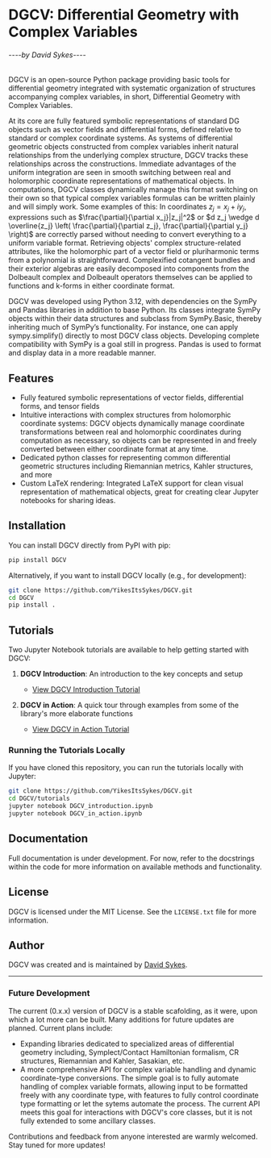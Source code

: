 # DGCV: Differential Geometry with Complex Variables
###### ----by David Sykes----

DGCV is an open-source Python package providing basic tools for differential geometry integrated with systematic organization of structures accompanying complex variables, in short, Differential Geometry with Complex Variables.

At its core are fully featured symbolic representations of standard DG objects such as vector fields and differential forms, defined relative to standard or complex coordinate systems. As systems of differential geometric objects constructed from complex variables inherit natural relationships from the underlying complex structure, DGCV tracks these relationships across the constructions. Immediate advantages of the uniform integration are seen in smooth switching between real and holomorphic coordinate representations of mathematical objects. In computations, DGCV classes dynamically manage this format switching on their own so that typical complex variables formulas can be written plainly and will simply work. Some examples of this: In coordinates $z_j = x_j + iy_j$, expressions such as $\frac{\partial}{\partial x_j}|z_j|^2$ or $d z_j \wedge d \overline{z_j} \left( \frac{\partial}{\partial z_j}, \frac{\partial}{\partial y_j} \right)$ are correctly parsed without needing to convert everything to a uniform variable format. Retrieving objects' complex structure-related attributes, like the holomorphic part of a vector field or pluriharmonic terms from a polynomial is straightforward. Complexified cotangent bundles and their exterior algebras are easily decomposed into components from the Dolbeault complex and Dolbeault operators themselves can be applied to functions and k-forms in either coordinate format.

DGCV was developed using Python 3.12, with dependencies on the SymPy and Pandas libraries in addition to base Python. Its classes integrate SymPy objects within their data structures and subclass from SymPy.Basic, thereby inheriting much of SymPy’s functionality. For instance, one can apply sympy.simplify() directly to most DGCV class objects. Developing complete compatibility with SymPy is a goal still in progress. Pandas is used to format and display data in a more readable manner.

## Features
- Fully featured symbolic representations of vector fields, differential forms, and tensor fields
- Intuitive interactions with complex structures from holomorphic coordinate systems: DGCV objects dynamically manage coordinate transformations between real and holomorphic coordinates during computation as necessary, so objects can be represented in and freely converted between either coordinate format at any time. 
- Dedicated python classes for representing common differential geometric structures including Riemannian metrics, Kahler structures, and more
- Custom LaTeX rendering: Integrated LaTeX support for clean visual representation of mathematical objects, great for creating clear Jupyter notebooks for sharing ideas.

## Installation

You can install DGCV directly from PyPI with pip:

```bash
pip install DGCV
```

Alternatively, if you want to install DGCV locally (e.g., for development):

```bash
git clone https://github.com/YikesItsSykes/DGCV.git
cd DGCV
pip install .
```

## Tutorials

Two Jupyter Notebook tutorials are available to help getting started with DGCV:

1. **DGCV Introduction**: An introduction to the key concepts and setup
   - [View DGCV Introduction Tutorial](tutorials/DGCV_introduction.ipynb)

2. **DGCV in Action**: A quick tour through examples from some of the library's more elaborate functions
   - [View DGCV in Action Tutorial](tutorials/DGCV_in_action.ipynb)


### Running the Tutorials Locally

If you have cloned this repository, you can run the tutorials locally with Jupyter:

```bash
git clone https://github.com/YikesItsSykes/DGCV.git
cd DGCV/tutorials
jupyter notebook DGCV_introduction.ipynb
jupyter notebook DGCV_in_action.ipynb
```

## Documentation
Full documentation is under development. For now, refer to the docstrings within the code for more information on available methods and functionality.

## License
DGCV is licensed under the MIT License. See the `LICENSE.txt` file for more information.

## Author
DGCV was created and is maintained by [David Sykes](https://github.com/YikesItsSykes).

---

### Future Development
The current (0.x.x) version of DGCV is a stable scafolding, as it were, upon which a lot more can be built. Many additions for future updates are planned. Current plans include:
- Expanding libraries dedicated to specialized areas of differential geometry including, Symplect/Contact Hamiltonian formalism, CR structures, Riemannian and Kahler, Sasakian, etc.
- A more comprehensive API for complex variable handling and dynamic coordinate-type conversions. The simple goal is to fully automate handling of complex variable formats, allowing input to be formatted freely with any coordinate type, with features to fully control coordinate type formatting or let the sytems automate the process. The current API meets this goal for interactions with DGCV's core classes, but it is not fully extended to some ancillary classes.

Contributions and feedback from anyone interested are warmly welcomed.
Stay tuned for more updates!
